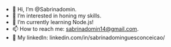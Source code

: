 - 👋 Hi, I’m @Sabrinadomin.
- 👀 I’m interested in honing my skills.
- 🌱 I’m currently learning Node.js!
- 📫 How to reach me: sabrinadomin14@gmail.com.
- 🪪 My linkedIn: linkedin.com/in/sabrinadominguesconceicao/

<!---
Sabrinadomin/Sabrinadomin is a ✨ special ✨ repository because its `README.md` (this file) appears on your GitHub profile.
You can click the Preview link to take a look at your changes.
--->
